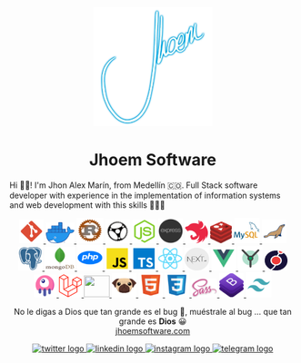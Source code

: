 <!--
### Hi there 👋
**JhoemSoftware/JhoemSoftware** is a ✨ _special_ ✨ repository because its `README.md` (this file) appears on your GitHub profile.
Here are some ideas to get you started:
- 🔭 I’m currently working on ...
- 🌱 I’m currently learning ...
- 👯 I’m looking to collaborate on ...
- 🤔 I’m looking for help with ...
- 💬 Ask me about ...
- 📫 How to reach me: ...
- 😄 Pronouns: ...
- ⚡ Fun fact: ...
-->
<!-- <p align='center'>
	<img src="https://i.ibb.co/hcjmvZL/jhonem-Azul.png" width='43' height='42'>
</p> -->
<p align='center'>
	<img src="https://raw.githubusercontent.com/JhoemSoftware/JhoemSoftwareWebReact/master/public/jhoemAzul.webp" style="width: 210px;">
</p>

<h1 align='center'>Jhoem Software</h1>

Hi 👋🏼! I'm Jhon Alex Marín, from Medellín  🇨🇴. Full Stack software developer with experience in the implementation of information systems and web development with this skills 👨🏻‍💻

<p align='center'>
    <!-- GIT -->
    <a href='https://git-scm.com/' target='_blank'>
        <img src="./images/git.png" width='43' height='42'>
    </a>
    <!-- Docker -->
    <a href='https://www.docker.com/' target='_blank'>
        <img src="./images/docker.png" width='50' height='37'>
    </a>
    <!-- Rust -->
    <a href='https://www.rust-lang.org/' target='_blank'>
        <img src="./images/rust.png" width='47' height='45'>
    </a>
    <!-- Actix -->
    <a href='https://actix.rs/' target='_blank'>
        <img src="./images/actix.png" width='43' height='42'>
    </a>
    <!-- Node -->
    <a href='https://nodejs.org/' target='_blank'>
        <img src="./images/node.png" width='43' height='42'>
    </a>
    <!-- Express -->
    <a href='https://expressjs.com/' target='_blank'>
        <img src="./images/express.png" width='43' height='43'>
    </a>
    <!-- NestJS -->
    <a href='https://nestjs.com/' target='_blank'>
        <img src="./images/nest.png" width='40' height='40'>
    </a>
    <!-- Jest --
    <img src="./images/jest.png" width='40' height='42'>
    <!-- Oracle -->
    <a href='https://redis.io/' target='_blank'>
        <img src="./images/redis.webp" width='38' height='38'>
    </a>
    <!-- Sql Server --
    <img src="./images/sqlserver.png" width='40' height='38'>
    <!-- Oracle --
    <img src="./images/oracle.png" width='38' height='38'>
    <!-- Mysql -->
    <a href='https://www.mysql.com/' target='_blank'>
        <img src="./images/mysql.png" width='45' height='45'>
    </a>
    <!-- MariaDB -->
    <a href='https://mariadb.org/'>
        <img src="./images/maria.png" width='43' height='42'>
    </a>
    <!-- Postgres -->
    <a href='https://www.postgresql.org/' target='_blank'>
        <img src="./images/pgsql.png" width='43' height='42'>
    </a>
    <!-- Mongo -->
    <a href='https://www.mongodb.com/' target='_blank'>
        <img src="./images/mongo.png" width='53' height='42'>
    </a>
    <!-- PHP -->
    <a href='https://www.php.net/' target='_blank'>
        <img src="./images/php.png" width='45' height='45'>
    </a>
    <!-- JS -->
    <a href='https://developer.mozilla.org/en/docs/Web/JavaScript'>
        <img src="./images/js.png" width='43' height='42'>
    </a>
    <!-- TS -->
    <a href='https://www.typescriptlang.org/' target='_blank'>
        <img src="./images/ts.png" width='43' height='42'>
    </a>
    <!-- React -->
    <a href='https://react.dev/' target='_blank'>
        <img src="./images/react.png" width='43' height='42'>
    </a>
    <!-- Next -->
    <a href='https://nextjs.org/' target='_blank'>
        <img src="./images/next.png" width='43' height='40'>
    </a>
    <!-- Vue -->
    <a href='https://vuejs.org/' target='_blank'>
        <img src="./images/vue.png" width='43' height='42'>
    </a>
    <!-- Angular -->
    <!-- <a href='https://angular.dev/' target='_blank'>
        <img src="./images/angular.png" width='40' height='40'>
    </a> -->
    <!-- Yew -->
    <a href='https://yew.rs/' target='_blank'>
        <img src="./images/yew.svg" width='43' height='43'>
    </a>
    <!-- Leptos -->
    <a href='https://leptos.dev/' target='_blank'>
        <img src="./images/leptos.png" width='40' height='35'>
    </a>
    <!-- Livewire -->
    <a href='https://livewire.laravel.com/' target='_blank'>
        <img src="./images/livewire.png" width='40' height='40'>
    </a>
    <!-- Laravel -->
    <a href='https://laravel.com/' target='_blank'>
        <img src="./images/laravel.png" width='40' height='40'>
    </a>
    <!-- Handlebars -->
    <a href='https://handlebarsjs.com/' target='_blank'>
        <img src="./images/handlebars.png" width='45' height='38'>
    </a>
    <!-- Pug -->
    <a href='https://pugjs.org/api/getting-started.html' target='_blank'>
        <img src="./images/pug.png" width='43' height='42'>
    </a>
    <!-- HTML -->
    <a href='https://developer.mozilla.org/en/docs/Web/HTML' target='_blank'>
        <img src="./images/html.png" width='43' height='42'>
    </a>
    <!-- CSS -->
    <a href='https://developer.mozilla.org/en-US/docs/Web/CSS' target='_blank'>
        <img src="./images/css.png" width='43' height='42'>
    </a>
    <!-- Sass -->
    <a href='https://sass-lang.com/' target='_blank'>
        <img src="./images/sass.png" width='45' height='33'>
    </a>
    <!-- Bootstrap -->
    <a href='https://getbootstrap.com/' target='_blank'>
        <img src="./images/bootstrap.png" width='43' height='42'>
    </a>
    <!-- Tailwind -->
    <a href='https://tailwindcss.com/' target='_blank'>
        <img src="./images/tailwind.png" width='45' height='44'>
    </a>
</p>

<p align='center'>
    No le digas a Dios que tan grande es el bug 🐞, muéstrale al bug ... que tan grande es <b>Dios</b> 😀
    <br><a href="https://jhoemsoftware.netlify.app/" target="_blank" align='center'>jhoemsoftware.com</a>
</p>

<p align='center'>
    <a href="https://twitter.com/JhoemLive" target="_blank">
        <img src="https://img.shields.io/static/v1?message=Twitter&logo=twitter&label=&color=1DA1F2&logoColor=white&labelColor=&style=for-the-badge" height="35" alt="twitter logo"  />
    </a>
    <a href="https://www.linkedin.com/in/jhoemsoftware/" target="_blank">
        <img src="https://img.shields.io/static/v1?message=LinkedIn&logo=linkedin&label=&color=0077B5&logoColor=white&labelColor=&style=for-the-badge" height="35" alt="linkedin logo"  />
    </a>
    <a href="https://www.instagram.com/jhoem_soft/" target="_blank">
        <img src="https://img.shields.io/static/v1?message=Instagram&logo=instagram&label=&color=E4405F&logoColor=white&labelColor=&style=for-the-badge" height="35" alt="instagram logo"  />
    </a>
    <a href="https://t.me/JhoemSoft" target="_blank">
        <img src="https://img.shields.io/static/v1?message=Telegram&logo=telegram&label=&color=2CA5E0&logoColor=white&labelColor=&style=for-the-badge" height="35" alt="telegram logo"  />
    </a>
</p>